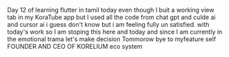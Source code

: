 Day 12 of learning flutter in tamil
today even though I buit a working view tab in my KoraTube app 
but I used all the code from chat gpt and culde ai and cursor ai i guess don't know
but i am feeling fully un satisfied. with today's work so I am stoping this here and today and since I am currently in the emotional trama let's make decision Tommorow 
bye to myfeature self FOUNDER AND CEO OF KORELIUM eco system 